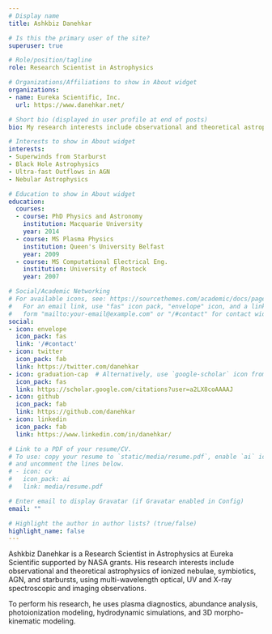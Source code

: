 ```yaml
---
# Display name
title: Ashkbiz Danehkar

# Is this the primary user of the site?
superuser: true

# Role/position/tagline
role: Research Scientist in Astrophysics

# Organizations/Affiliations to show in About widget
organizations:
- name: Eureka Scientific, Inc.
  url: https://www.danehkar.net/

# Short bio (displayed in user profile at end of posts)
bio: My research interests include observational and theoretical astrophysics.

# Interests to show in About widget
interests:
- Superwinds from Starburst
- Black Hole Astrophysics
- Ultra-fast Outflows in AGN
- Nebular Astrophysics

# Education to show in About widget
education:
  courses:
  - course: PhD Physics and Astronomy
    institution: Macquarie University
    year: 2014
  - course: MS Plasma Physics
    institution: Queen's University Belfast
    year: 2009
  - course: MS Computational Electrical Eng.
    institution: University of Rostock
    year: 2007

# Social/Academic Networking
# For available icons, see: https://sourcethemes.com/academic/docs/page-builder/#icons
#   For an email link, use "fas" icon pack, "envelope" icon, and a link in the
#   form "mailto:your-email@example.com" or "/#contact" for contact widget.
social:
- icon: envelope
  icon_pack: fas
  link: '/#contact'
- icon: twitter
  icon_pack: fab
  link: https://twitter.com/danehkar
- icon: graduation-cap  # Alternatively, use `google-scholar` icon from `ai` icon pack
  icon_pack: fas
  link: https://scholar.google.com/citations?user=a2LX8coAAAAJ
- icon: github
  icon_pack: fab
  link: https://github.com/danehkar
- icon: linkedin
  icon_pack: fab
  link: https://www.linkedin.com/in/danehkar/

# Link to a PDF of your resume/CV.
# To use: copy your resume to `static/media/resume.pdf`, enable `ai` icons in `params.toml`, 
# and uncomment the lines below.
# - icon: cv
#   icon_pack: ai
#   link: media/resume.pdf

# Enter email to display Gravatar (if Gravatar enabled in Config)
email: ""

# Highlight the author in author lists? (true/false)
highlight_name: false
---
```


Ashkbiz Danehkar is a Research Scientist in Astrophysics at Eureka Scientific supported by NASA grants. His research interests include observational and theoretical astrophysics of ionized nebulae, symbiotics, AGN, and starbursts, using multi-wavelength optical, UV and X-ray spectroscopic and imaging observations.

To perform his research, he uses plasma diagnostics, abundance analysis, photoionization modeling, hydrodynamic simulations, and 3D morpho-kinematic modeling.

<!--- {{< icon name="download" pack="fas" >}} Download my {{< staticref "media/resume.pdf" "newtab" >}}resumé{{< /staticref >}}. -->
